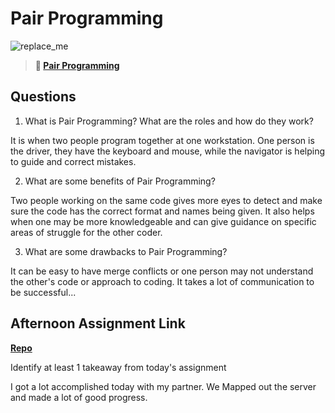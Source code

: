 # Pair Programming

![replace_me](https://codeworks.blob.core.windows.net/public/assets/img/illustrations/placeholder.svg)

> **📖 [Pair Programming](https://codeworksacademy.com/fs-student-guide/resources/wk7/01-Pair-Programming)**

## Questions

1. What is Pair Programming? What are the roles and how do they work?

It is when two people program together at one workstation. One person is the driver, they have the keyboard and mouse, while the navigator is helping to guide and correct mistakes.

2. What are some benefits of Pair Programming?

Two people working on the same code gives more eyes to detect and make sure the code has the correct format and names being given. It also helps when one may be more knowledgeable and can give guidance on specific areas of struggle for the other coder.

3. What are some drawbacks to Pair Programming?

It can be easy to have merge conflicts or one person may not understand the other's code or approach to coding. It takes a lot of communication to be successful...

## Afternoon Assignment Link

**[Repo](https://github.com/KarinnaGorrono/PlanIt-Planet)**

Identify at least 1 takeaway from today's assignment

I got a lot accomplished today with my partner. We Mapped out the server and made a lot of good progress.